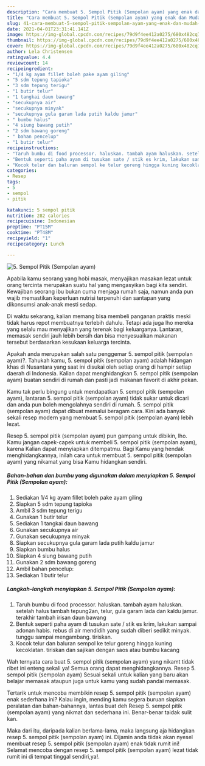 ```yaml
---
description: "Cara membuat 5. Sempol Pitik (Sempolan ayam) yang enak dan Mudah Dibuat"
title: "Cara membuat 5. Sempol Pitik (Sempolan ayam) yang enak dan Mudah Dibuat"
slug: 41-cara-membuat-5-sempol-pitik-sempolan-ayam-yang-enak-dan-mudah-dibuat
date: 2021-04-01T23:31:41.141Z
image: https://img-global.cpcdn.com/recipes/79d9f4ee412a0275/680x482cq70/5-sempol-pitik-sempolan-ayam-foto-resep-utama.jpg
thumbnail: https://img-global.cpcdn.com/recipes/79d9f4ee412a0275/680x482cq70/5-sempol-pitik-sempolan-ayam-foto-resep-utama.jpg
cover: https://img-global.cpcdn.com/recipes/79d9f4ee412a0275/680x482cq70/5-sempol-pitik-sempolan-ayam-foto-resep-utama.jpg
author: Lela Christensen
ratingvalue: 4.4
reviewcount: 14
recipeingredient:
- "1/4 kg ayam fillet boleh pake ayam giling"
- "5 sdm tepung tapioka"
- "3 sdm tepung terigu"
- "1 butir telur"
- "1 tangkai daun bawang"
- "secukupnya air"
- "secukupnya minyak"
- "secukupnya gula garam lada putih kaldu jamur"
- " bumbu halus"
- "4 siung bawang putih"
- "2 sdm bawang goreng"
- " bahan pencelup"
- "1 butir telur"
recipeinstructions:
- "Taruh bumbu di food processor. haluskan. tambah ayam haluskan. setelah halus tambah tepung2an, telur, gula garam lada dan kaldu jamur. terakhir tambah irisan daun bawang"
- "Bentuk seperti paha ayam di tusukan sate / stik es krim, lakukan sampai adonan habis. rebus di air mendidih yang sudah diberi sedikit minyak. tunggu sampai mengambang. tiriskan."
- "Kocok telur dan baluran sempol ke telur goreng hingga kuning kecoklatan. tiriskan dan sajikan dengan saos atau bumbu kacang"
categories:
- Resep
tags:
- 5
- sempol
- pitik

katakunci: 5 sempol pitik 
nutrition: 282 calories
recipecuisine: Indonesian
preptime: "PT15M"
cooktime: "PT48M"
recipeyield: "1"
recipecategory: Lunch

---
```



![5. Sempol Pitik (Sempolan ayam)](https://img-global.cpcdn.com/recipes/79d9f4ee412a0275/680x482cq70/5-sempol-pitik-sempolan-ayam-foto-resep-utama.jpg)

Apabila kamu seorang yang hobi masak, menyajikan masakan lezat untuk orang tercinta merupakan suatu hal yang mengasyikan bagi kita sendiri. Kewajiban seorang ibu bukan cuma menjaga rumah saja, namun anda pun wajib memastikan keperluan nutrisi terpenuhi dan santapan yang dikonsumsi anak-anak mesti sedap.

Di waktu  sekarang, kalian memang bisa membeli panganan praktis meski tidak harus repot membuatnya terlebih dahulu. Tetapi ada juga lho mereka yang selalu mau menyajikan yang terenak bagi keluarganya. Lantaran, memasak sendiri jauh lebih bersih dan bisa menyesuaikan makanan tersebut berdasarkan kesukaan keluarga tercinta. 



Apakah anda merupakan salah satu penggemar 5. sempol pitik (sempolan ayam)?. Tahukah kamu, 5. sempol pitik (sempolan ayam) adalah hidangan khas di Nusantara yang saat ini disukai oleh setiap orang di hampir setiap daerah di Indonesia. Kalian dapat menghidangkan 5. sempol pitik (sempolan ayam) buatan sendiri di rumah dan pasti jadi makanan favorit di akhir pekan.

Kamu tak perlu bingung untuk mendapatkan 5. sempol pitik (sempolan ayam), lantaran 5. sempol pitik (sempolan ayam) tidak sukar untuk dicari dan anda pun boleh mengolahnya sendiri di rumah. 5. sempol pitik (sempolan ayam) dapat dibuat memalui beragam cara. Kini ada banyak sekali resep modern yang membuat 5. sempol pitik (sempolan ayam) lebih lezat.

Resep 5. sempol pitik (sempolan ayam) pun gampang untuk dibikin, lho. Kamu jangan capek-capek untuk membeli 5. sempol pitik (sempolan ayam), karena Kalian dapat menyiapkan ditempatmu. Bagi Kamu yang hendak menghidangkannya, inilah cara untuk membuat 5. sempol pitik (sempolan ayam) yang nikamat yang bisa Kamu hidangkan sendiri.

<!--inarticleads1-->

##### Bahan-bahan dan bumbu yang digunakan dalam menyiapkan 5. Sempol Pitik (Sempolan ayam):

1. Sediakan 1/4 kg ayam fillet boleh pake ayam giling
1. Siapkan 5 sdm tepung tapioka
1. Ambil 3 sdm tepung terigu
1. Gunakan 1 butir telur
1. Sediakan 1 tangkai daun bawang
1. Gunakan secukupnya air
1. Gunakan secukupnya minyak
1. Siapkan secukupnya gula garam lada putih kaldu jamur
1. Siapkan  bumbu halus
1. Siapkan 4 siung bawang putih
1. Gunakan 2 sdm bawang goreng
1. Ambil  bahan pencelup:
1. Sediakan 1 butir telur




<!--inarticleads2-->

##### Langkah-langkah menyiapkan 5. Sempol Pitik (Sempolan ayam):

1. Taruh bumbu di food processor. haluskan. tambah ayam haluskan. setelah halus tambah tepung2an, telur, gula garam lada dan kaldu jamur. terakhir tambah irisan daun bawang
1. Bentuk seperti paha ayam di tusukan sate / stik es krim, lakukan sampai adonan habis. rebus di air mendidih yang sudah diberi sedikit minyak. tunggu sampai mengambang. tiriskan.
1. Kocok telur dan baluran sempol ke telur goreng hingga kuning kecoklatan. tiriskan dan sajikan dengan saos atau bumbu kacang




Wah ternyata cara buat 5. sempol pitik (sempolan ayam) yang nikamt tidak ribet ini enteng sekali ya! Semua orang dapat menghidangkannya. Resep 5. sempol pitik (sempolan ayam) Sesuai sekali untuk kalian yang baru akan belajar memasak ataupun juga untuk kamu yang sudah pandai memasak.

Tertarik untuk mencoba membikin resep 5. sempol pitik (sempolan ayam) enak sederhana ini? Kalau ingin, mending kamu segera buruan siapkan peralatan dan bahan-bahannya, lantas buat deh Resep 5. sempol pitik (sempolan ayam) yang nikmat dan sederhana ini. Benar-benar taidak sulit kan. 

Maka dari itu, daripada kalian berlama-lama, maka langsung aja hidangkan resep 5. sempol pitik (sempolan ayam) ini. Dijamin anda tiidak akan nyesel membuat resep 5. sempol pitik (sempolan ayam) enak tidak rumit ini! Selamat mencoba dengan resep 5. sempol pitik (sempolan ayam) lezat tidak rumit ini di tempat tinggal sendiri,ya!.

